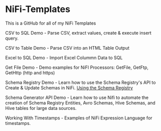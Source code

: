 # NiFi-Templates
This is a GitHub for all of my NiFi Templates

CSV to SQL Demo - Parse CSV, extract values, create & execute insert query.

CSV to Table Demo - Parse CSV into an HTML Table Output

Excel to SQL Demo - Import Excel Colummn Data to SQL

Get File Demo - Demo examples for NiFI Processors: GetFile, GetFtp, GetHttp (http and https)

Schema Registry Demo - Learn how to use the Schema Registry's API to Create & Update Schemas in NiFi. [Using the Schema Registry](https://community.cloudera.com/t5/Community-Articles/Using-the-Schema-Registry-API/ta-p/286194)

Schema Generator API Demo - Learn how to use Nifi to automate the creation of Schema Registry Entities, Avro Schemas, Hive Schemas, and Hive tables for large data sources.

Working With Timestamps - Examples of NiFi Expression Language for timestamps.